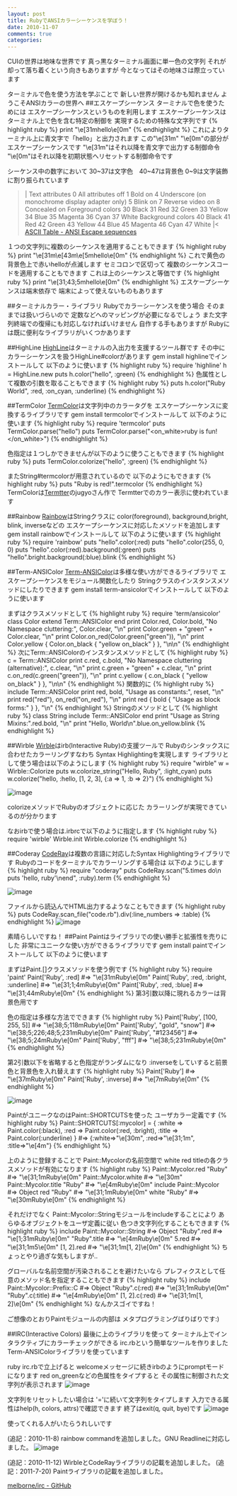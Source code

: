 ```yaml
---
layout: post
title: RubyでANSIカラーシーケンスを学ぼう！
date: 2010-11-07
comments: true
categories:
---
```



CUIの世界は地味な世界です
真っ黒なターミナル画面に単一色の文字列
それが却って落ち着くという向きもありますが
今となってはその地味さは際立っています

ターミナルで色を使う方法を学ぶことで
新しい世界が開けるかも知れません
ようこそANSIカラーの世界へ
##エスケープシーケンス
ターミナルで色を使うためには
エスケープシーケンスというものを利用します
エスケープシーケンスはターミナル上で色を含む特定の制御を
実現するための特殊な文字列です
{% highlight ruby %}
print "\e[31mhello\e[0m"
{% endhighlight %}
これによりターミナル上に青文字で「hello」と出力されます
この"\e[31m" "\e[0m"の部分がエスケープシーケンスです
"\e[31m"はそれ以降を青文字で出力する制御命令
"\e[0m"はそれ以降を初期状態へリセットする制御命令です

シーケンス中の数字において
30~37は文字色　40~47は背景色
0~9は文字装飾に割り振られています
>|
Text attributes
0	All attributes off
1	Bold on
4	Underscore (on monochrome display adapter only)
5	Blink on
7	Reverse video on
8	Concealed on
Foreground colors
30	Black
31	Red
32	Green
33	Yellow
34	Blue
35	Magenta
36	Cyan
37	White
Background colors
40	Black
41	Red
42	Green
43	Yellow
44	Blue
45	Magenta
46	Cyan
47	White 
|<
[ASCII Table - ANSI Escape sequences](http://ascii-table.com/ansi-escape-sequences.php)

１つの文字列に複数のシーケンスを適用することもできます
{% highlight ruby %}
print "\e[31m\e[43m\e[5mhello\e[0m"
{% endhighlight %}
これで黄色の背景色上で赤いhelloが点滅します
セミコロンで区切って
複数のシーケンスコードを適用することもできます
これは上のシーケンスと等価です
{% highlight ruby %}
print "\e[31;43;5mhello\e[0m"
{% endhighlight %}
エスケープシーケンスは端末依存で
端末によって使えないものもあります

##ターミナルカラー・ライブラリ
Rubyでカラーシーケンスを使う場合
そのままでは扱いづらいので
定数などへのマッピングが必要になるでしょう
また文字列終端での復帰にも対応しなければいけません
自作する手もありますが
Rubyには既に便利なライブラリがいくつかあります

##HighLine
[HighLine](https://github.com/JEG2/highline)はターミナルの入出力を支援するツール群です
その中にカラーシーケンスを扱うHighLine#colorがあります
gem install highlineでインストールして
以下のように使います
{% highlight ruby %}
require 'highline'
h = HighLine.new
puts h.color("hello", :green)
{% endhighlight %}
色属性として複数の引数を取ることもできます
{% highlight ruby %}
puts h.color("Ruby World", :red, :on_cyan, :underline)
{% endhighlight %}

##TermColor
[TermColor](https://github.com/jugyo/termcolor)は文字列中のカラータグを
エスケープシーケンスに変換するライブラリです
gem install termcolorでインストールして
以下のように使います
{% highlight ruby %}
require 'termcolor'
puts TermColor.parse("<green>hello</green>")
puts TermColor.parse("<red><on_white><blink>ruby is fun!</blink></on_white></red>")
{% endhighlight %}

色指定は１つしかできませんが以下のように使うこともできます
{% highlight ruby %}
puts TermColor.colorize("hello", :green)
{% endhighlight %}

またString#termcolorが用意されているので
以下のようにもできます
{% highlight ruby %}
puts "<red><bold>Ruby is red!</bold></red>".termcolor
{% endhighlight %}
TermColorは[Termtter](http://termtter.org/)のjugyoさん作で
Termtterでのカラー表示に使われています

##Rainbow
[Rainbow](https://github.com/sickill/rainbow)はStringクラスに
color(foreground), background,bright, blink, inverseなどの
エスケープシーケンスに対応したメソッドを追加します
gem install rainbowでインストールして
以下のように使います
{% highlight ruby %}
require 'rainbow'
puts "hello".color(:red)
puts "hello".color(255, 0, 0)
puts "hello".color(:red).background(:green)
puts "hello".bright.background(:blue).blink
{% endhighlight %}

##Term-ANSIColor
[Term-ANSIColor](https://github.com/flori/term-ansicolor)は多様な使い方ができるライブラリで
エスケープシーケンスをモジュール関数化したり
Stringクラスのインスタンスメソッドにしたりできます
gem install term-ansicolorでインストールして
以下のように使います

まずはクラスメソッドとして
{% highlight ruby %}
require 'term/ansicolor'
class Color
  extend Term::ANSIColor
end
print Color.red, Color.bold, "No Namespace cluttering:", Color.clear, "\n"
print Color.green + "green" + Color.clear, "\n"
print Color.on_red(Color.green("green")), "\n"
print Color.yellow { Color.on_black { "yellow on_black" } }, "\n\n"
{% endhighlight %}
次にTerm::ANSIColorのインスタンスメソッドとして
{% highlight ruby %}
c = Term::ANSIColor
print c.red, c.bold, "No Namespace cluttering (alternative):", c.clear, "\n"
print c.green + "green" + c.clear, "\n"
print c.on_red(c.green("green")), "\n"
print c.yellow { c.on_black { "yellow on_black" } }, "\n\n"
{% endhighlight %}
関数的に
{% highlight ruby %}
include Term::ANSIColor
print red, bold, "Usage as constants:", reset, "\n"
print red("red"),  on_red("on_red"), "\n"
print red { bold { "Usage as block forms:" } }, "\n"
{% endhighlight %}
Stringのメソッドとして
{% highlight ruby %}
class String
  include Term::ANSIColor
end
print "Usage as String Mixins:".red.bold, "\n"
print "Hello, World\n".blue.on_yellow.blink
{% endhighlight %}

##Wirble
[Wirble](https://github.com/blackwinter/wirble)はirb(Interactive Ruby)の支援ツールで
Rubyのシンタックスに合わせたカラーリングすなわち
Syntax Highlightingを実現します
ライブラリとして使う場合は以下のようにします
{% highlight ruby %}
require "wirble"
w = Wirble::Colorize
puts w.colorize_string("Hello, Ruby", :light_cyan)
puts w.colorize("hello, :hello, [1, 2, 3], {:a => 1, :b => 2}")
{% endhighlight %}

![image](http://img.f.hatena.ne.jp/images/fotolife/k/keyesberry/20101112/20101112083741.png)

colorizeメソッドでRubyのオブジェクトに応じた
カラーリングが実現できているのが分かります

なおirbで使う場合は.irbrcで以下のように指定します
{% highlight ruby %}
  require 'wirble'
  Wirble.init
  Wirble.colorize
{% endhighlight %}

##Coderay
[CodeRay](http://coderay.rubychan.de/)は複数の言語に対応したSyntax Highlightingライブラリです
Rubyのコードをターミナルでカラーリングする場合は
以下のようにします
{% highlight ruby %}
require "coderay"
puts CodeRay.scan("5.times do\n puts 'hello, ruby'\nend", :ruby).term
{% endhighlight %}

![image](http://img.f.hatena.ne.jp/images/fotolife/k/keyesberry/20101112/20101112083742.png)


ファイルから読込んでHTML出力するようなこともできます
{% highlight ruby %}
puts CodeRay.scan_file("code.rb").div(:line_numbers => :table)
{% endhighlight %}
![image](http://img.f.hatena.ne.jp/images/fotolife/k/keyesberry/20101112/20101112083743.png)


素晴らしいですね！
##Paint
Paintはライブラリでの使い勝手と拡張性を売りにした
非常にユニークな使い方ができるライブラリです
gem install paintでインストールして
以下のように使います

まずはPaint.[]クラスメソッドを使う例です
{% highlight ruby %}
 require 'paint'
 Paint['Ruby', :red] #=> "\e[31mRuby\e[0m"
 Paint['Ruby', :red, :bright, :underline] #=> "\e[31;1;4mRuby\e[0m"
 Paint['Ruby', :red, :blue] #=> "\e[31;44mRuby\e[0m"
{% endhighlight %}
第3引数以降に現れるカラーは背景色用です

色の指定は多様な方法でできます
{% highlight ruby %}
 Paint['Ruby', [100, 255, 5]] #=> "\e[38;5;118mRuby\e[0m"
 Paint['Ruby', "gold", "snow"] #=> "\e[38;5;226;48;5;231mRuby\e[0m"
 Paint['Ruby', "#123456"] #=> "\e[38;5;24mRuby\e[0m"
 Paint['Ruby', "fff"] #=> "\e[38;5;231mRuby\e[0m"
{% endhighlight %}

第2引数以下を省略すると色指定がランダムになり
:inverseをしていすると前景色と背景色を入れ替えます
{% highlight ruby %}
 Paint['Ruby'] #=> "\e[37mRuby\e[0m" 
 Paint['Ruby', :inverse] #=> "\e[7mRuby\e[0m"
{% endhighlight %}

![image](http://img.f.hatena.ne.jp/images/fotolife/k/keyesberry/20110721/20110721203131.png)


PaintがユニークなのはPaint::SHORTCUTSを使った
ユーザカラー定義です
{% highlight ruby %}
 Paint::SHORTCUTS[:mycolor] = {
     :white => Paint.color(:black),
     :red   => Paint.color(:red, :bright),
     :title => Paint.color(:underline)
   } #=> {:white=>"\e[30m", :red=>"\e[31;1m", :title=>"\e[4m"}
{% endhighlight %}

上のように登録することで
Paint::Mycolorの名前空間で
white red titleの各クラスメソッドが有効になります
{% highlight ruby %}
 Paint::Mycolor.red "Ruby" #=> "\e[31;1mRuby\e[0m"
 Paint::Mycolor.white #=> "\e[30m"
 Paint::Mycolor.title "Ruby" #=> "\e[4mRuby\e[0m"
 include Paint::Mycolor #=> Object
 red "Ruby" #=> "\e[31;1mRuby\e[0m"
 white "Ruby" #=> "\e[30mRuby\e[0m"
{% endhighlight %}

それだけでなく
Paint::Mycolor::Stringモジュールをincludeすることにより
あらゆるオブジェクトをユーザ定義に従い
色つき文字列化することもできます
{% highlight ruby %}
 include Paint::Mycolor::String #=> Object
 "Ruby".red #=> "\e[1;31mRuby\e[0m"
 "Ruby".title #=> "\e[4mRuby\e[0m"
 5.red #=> "\e[31;1m5\e[0m"
 [1, 2].red #=> "\e[31;1m[1, 2]\e[0m"
{% endhighlight %}
ちょっとやり過ぎな気もしますが..

グローバルな名前空間が汚染されることを避けたいなら
プレフィクスとして任意のメソッド名を指定することもできます
{% highlight ruby %}
 include Paint::Mycolor::Prefix::C #=> Object
 "Ruby".c(:red) #=> "\e[31;1mRuby\e[0m"
 "Ruby".c(:title) #=> "\e[4mRuby\e[0m"
 [1, 2].c(:red) #=> "\e[31;1m[1, 2]\e[0m"
{% endhighlight %}
なんかスゴイですね！

ご想像のとおりPaintモジュールの内部は
メタプログラミングばりばりです:)

##IRC(Interactive Colors)
最後に上のライブラリを使って
ターミナル上でインタラクティブにカラーチェックができる
irc.rbという簡単なツールを作りました
Term-ANSIColorライブラリを使っています

ruby irc.rbで立上げると
welcomeメッセージに続きirbのようにpromptモードになります
red on_greenなどの色属性をタイプすると
その属性に制御された文字列が表示されます
![image](http://img.f.hatena.ne.jp/images/fotolife/k/keyesberry/20101107/20101107152015.png)


文字列をリセットしたい場合は
'='に続いて文字列をタイプします
入力できる属性はhelp(h, colors, attrs)で確認できます
終了はexit(q, quit, bye)です
![image](http://img.f.hatena.ne.jp/images/fotolife/k/keyesberry/20101107/20101107152016.png)


使ってくれる人がいたらうれしいです

(追記：2010-11-8) rainbow commandを追加しました。GNU Readlineに対応しました。
![image](http://img.f.hatena.ne.jp/images/fotolife/k/keyesberry/20101108/20101108075820.png)


(追記：2010-11-12) WirbleとCodeRayライブラリの記載を追加しました。
(追記：2011-7-20) Paintライブラリの記載を追加しました。

[melborne/irc - GitHub](https://github.com/melborne/irc)
